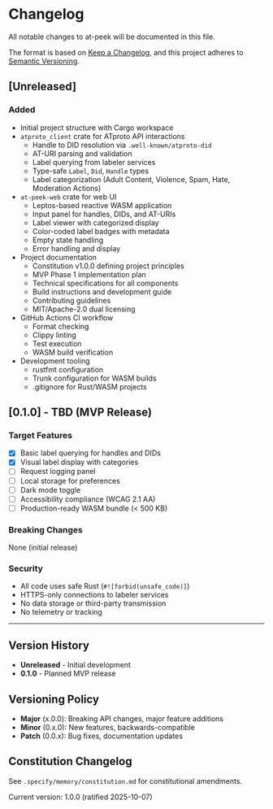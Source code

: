 # Changelog

All notable changes to at-peek will be documented in this file.

The format is based on [Keep a Changelog](https://keepachangelog.com/en/1.0.0/),
and this project adheres to [Semantic Versioning](https://semver.org/spec/v2.0.0.html).

## [Unreleased]

### Added
- Initial project structure with Cargo workspace
- `atproto_client` crate for ATproto API interactions
  - Handle to DID resolution via `.well-known/atproto-did`
  - AT-URI parsing and validation
  - Label querying from labeler services
  - Type-safe `Label`, `Did`, `Handle` types
  - Label categorization (Adult Content, Violence, Spam, Hate, Moderation Actions)
- `at-peek-web` crate for web UI
  - Leptos-based reactive WASM application
  - Input panel for handles, DIDs, and AT-URIs
  - Label viewer with categorized display
  - Color-coded label badges with metadata
  - Empty state handling
  - Error handling and display
- Project documentation
  - Constitution v1.0.0 defining project principles
  - MVP Phase 1 implementation plan
  - Technical specifications for all components
  - Build instructions and development guide
  - Contributing guidelines
  - MIT/Apache-2.0 dual licensing
- GitHub Actions CI workflow
  - Format checking
  - Clippy linting
  - Test execution
  - WASM build verification
- Development tooling
  - rustfmt configuration
  - Trunk configuration for WASM builds
  - .gitignore for Rust/WASM projects

## [0.1.0] - TBD (MVP Release)

### Target Features
- [x] Basic label querying for handles and DIDs
- [x] Visual label display with categories
- [ ] Request logging panel
- [ ] Local storage for preferences
- [ ] Dark mode toggle
- [ ] Accessibility compliance (WCAG 2.1 AA)
- [ ] Production-ready WASM bundle (< 500 KB)

### Breaking Changes
None (initial release)

### Security
- All code uses safe Rust (`#![forbid(unsafe_code)]`)
- HTTPS-only connections to labeler services
- No data storage or third-party transmission
- No telemetry or tracking

---

## Version History

- **Unreleased** - Initial development
- **0.1.0** - Planned MVP release

## Versioning Policy

- **Major** (x.0.0): Breaking API changes, major feature additions
- **Minor** (0.x.0): New features, backwards-compatible
- **Patch** (0.0.x): Bug fixes, documentation updates

## Constitution Changelog

See `.specify/memory/constitution.md` for constitutional amendments.

Current version: 1.0.0 (ratified 2025-10-07)

